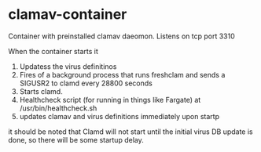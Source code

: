 # clamav-container
Container with preinstalled clamav daeomon. 
Listens on tcp port 3310

When the container starts it 
1. Updatess the virus definitinos
2. Fires of a background process that runs freshclam and sends a SIGUSR2 to clamd every 28800 seconds 
3. Starts clamd.  
4. Healthcheck script (for running in things like Fargate) at /usr/bin/healthcheck.sh
5. updates clamav and virus definitions immediately upon startp

it should be noted that Clamd will not start until the initial virus DB update is done, so there will be some startup delay.
